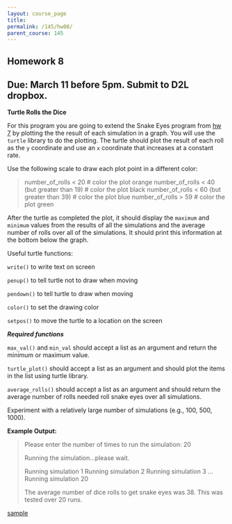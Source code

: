 ```yaml
---
layout: course_page
title: 
permalink: /145/hw08/
parent_course: 145
---
```


Homework 8
----

Due: March 11 before 5pm. Submit to D2L dropbox.
----

**Turtle Rolls the Dice**

For this program you are going to extend the Snake Eyes program from [hw 7](/145/hw07/) by plotting the the result of each simulation in a graph. You will use the ```turtle``` library to do the plotting. The turtle should plot the result of each roll as the ```y``` coordinate and use an ```x``` coordinate that increases at a constant rate. 

Use the following scale to draw each plot point in a different color:

>	number_of_rolls < 20 # color the plot orange
>	number_of_rolls < 40 (but greater than 19) # color the plot black
>	number_of_rolls < 60 (but greater than 39) # color the plot blue
>	number_of_rolls > 59 # color the plot green


After the turtle as completed the plot, it should display the ```maximum``` and ```minimum``` values from the results of all the simulations and the average number of rolls over all of the simulations. It should print this information at the bottom below the graph.

Useful turtle functions:

```write()``` to write text on screen

```penup()``` to tell turtle not to draw when moving

```pendown()``` to tell turtle to draw when moving

```color()``` to set the drawing color

```setpos()``` to move the turtle to a location on the screen

***Required functions***

```max_val()``` and ```min_val``` should accept a list as an argument and return the minimum or maximum value.

```turtle_plot()``` should accept a list as an argument and should plot the items in the list using turtle library.

```average_rolls()``` should accept a list as an argument and should return the average number of rolls needed roll snake eyes over all simulations.


Experiment with a relatively large number of simulations (e.g., 100, 500, 1000).


**Example Output:**

> 	Please enter the number of times to run the simulation: 20
>
>	Running the simulation...please wait.
>
>	Running simulation 1
>	Running simulation 2
>	Running simulation 3
>	...
>	Running simulation 20
>
>	The average number of dice rolls to get snake eyes was 38. This was tested over 20 runs.

[sample](/assets/cs145-hw08-sample.png)





